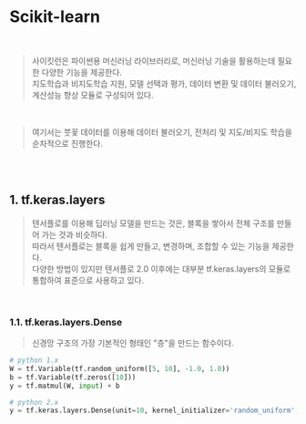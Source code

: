 # Scikit-learn
<br/>

> 사이킷런은 파이썬용 머신러닝 라이브러리로, 머신러닝 기술을 활용하는데 필요한 다양한 기능을 제공한다. <br/>
> 지도학습과 비지도학습 지원, 모델 선택과 평가, 데이터 변환 및 데이터 불러오기, 계산성능 향상 모듈로 구성되어 있다. <br/>

<br/>

> 여기서는 붓꽃 데이터를 이용해 데이터 불러오기, 전처리 및 지도/비지도 학습을 순차적으로 진행한다.

<br/><br/>

## 1. tf.keras.layers
> 텐서플로를 이용해 딥러닝 모델을 만드는 것은, 블록을 쌓아서 전체 구조를 만들어 가는 것과 비슷하다. <br/>
> 따라서 텐서플로는 블록을 쉽게 만들고, 변경하며, 조합할 수 있는 기능을 제공한다.  <br/>
> 다양한 방법이 있지만 텐서플로 2.0 이후에는 대부분 tf.keras.layers의 모듈로 통합하여 표준으로 사용하고 있다.

<br/>

### 1.1. tf.keras.layers.Dense
> 신경망 구조의 가장 기본적인 형태인 "층"을 만드는 함수이다.
```python
# python 1.x
W = tf.Variable(tf.random_uniform([5, 10], -1.0, 1.0))
b = tf.Variable(tf.zeros([10]))
y = tf.matmul(W, input) + b

# python 2.x
y = tf.keras.layers.Dense(unit=10, kernel_initializer='random_uniform', activation=tf.matmul)(input)
```
